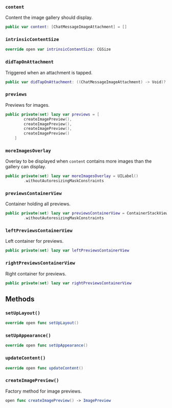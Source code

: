 
### `content`

Content the image gallery should display.

``` swift
public var content: [ChatMessageImageAttachment] = [] 
```

### `intrinsicContentSize`

``` swift
override open var intrinsicContentSize: CGSize 
```

### `didTapOnAttachment`

Triggered when an attachment is tapped.

``` swift
public var didTapOnAttachment: ((ChatMessageImageAttachment) -> Void)?
```

### `previews`

Previews for images.

``` swift
public private(set) lazy var previews = [
        createImagePreview(),
        createImagePreview(),
        createImagePreview(),
        createImagePreview()
    ]
```

### `moreImagesOverlay`

Overlay to be displayed when `content` contains more images than the gallery can display.

``` swift
public private(set) lazy var moreImagesOverlay = UILabel()
        .withoutAutoresizingMaskConstraints
```

### `previewsContainerView`

Container holding all previews.

``` swift
public private(set) lazy var previewsContainerView = ContainerStackView()
        .withoutAutoresizingMaskConstraints
```

### `leftPreviewsContainerView`

Left container for previews.

``` swift
public private(set) lazy var leftPreviewsContainerView 
```

### `rightPreviewsContainerView`

Right container for previews.

``` swift
public private(set) lazy var rightPreviewsContainerView 
```

## Methods

### `setUpLayout()`

``` swift
override open func setUpLayout() 
```

### `setUpAppearance()`

``` swift
override open func setUpAppearance() 
```

### `updateContent()`

``` swift
override open func updateContent() 
```

### `createImagePreview()`

Factory method for image previews.

``` swift
open func createImagePreview() -> ImagePreview 

